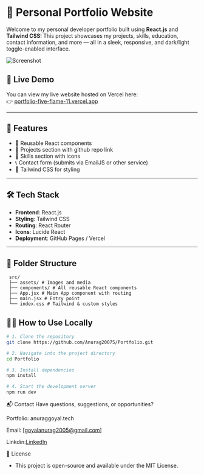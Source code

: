 # 💼 Personal Portfolio Website

Welcome to my personal developer portfolio built using **React.js** and **Tailwind CSS**! This project showcases my projects, skills, education, contact information, and more — all in a sleek, responsive, and dark/light toggle-enabled interface.

![Screenshot](./public/preview.png)

## 🚀 Live Demo

You can view my live website hosted on Vercel here:  
👉 [portfolio-five-flame-11.vercel.app](https://portfolio-five-flame-11.vercel.app) 

---

## 📌 Features
  - 🧩 Reusable React components  
- 📁 Projects section with github repo link  
- 🧠 Skills section with icons  
- 📞 Contact form (submits via EmailJS or other service)  
- 🎨 Tailwind CSS for styling  

---

## 🛠️ Tech Stack

- **Frontend**: React.js  
- **Styling**: Tailwind CSS  
- **Routing**: React Router  
- **Icons**: Lucide React  
- **Deployment**: GitHub Pages / Vercel  

---

## 📁 Folder Structure
```
 src/
 ├── assets/ # Images and media
 ├── components/ # All reusable React components 
 ├── App.jsx # Main App component with routing
 ├── main.jsx # Entry point
 └── index.css # Tailwind & custom styles
```

## 🧑‍💻 How to Use Locally

```bash
# 1. Clone the repository
git clone https://github.com/Anurag20075/Portfolio.git

# 2. Navigate into the project directory
cd Portfolio

# 3. Install dependencies
npm install

# 4. Start the development server
npm run dev
```
📬 Contact
Have questions, suggestions, or opportunities?

Portfolio: anuraggoyal.tech

Email: [goyalanurag2005@gmail.com]

Linkdin:[LinkedIn](https://www.linkedin.com/in/anurag-goyal-05929b317/)

📝 License
* This project is open-source and available under the MIT License.


